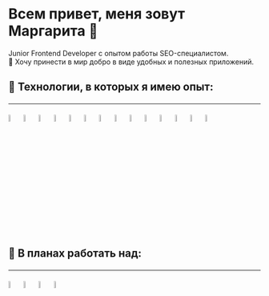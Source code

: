 # Всем привет, меня зовут Маргарита 👋

Junior Frontend Developer с опытом работы SEO-специалистом.\
:crossed_fingers: Хочу принести в мир добро в виде удобных и полезных приложений.

## :receipt: Технологии, в которых я имею опыт:<hr>

<img src="https://cdn.jsdelivr.net/gh/devicons/devicon/icons/css3/css3-original-wordmark.svg" style="width: 6%"/><img src="https://cdn.jsdelivr.net/gh/devicons/devicon/icons/eslint/eslint-original-wordmark.svg" style="width: 6%"/><img src="https://cdn.jsdelivr.net/gh/devicons/devicon/icons/express/express-original.svg" style="width: 6%"/><img src="https://cdn.jsdelivr.net/gh/devicons/devicon/icons/figma/figma-original.svg" style="width: 6%"/><img src="https://cdn.jsdelivr.net/gh/devicons/devicon/icons/filezilla/filezilla-plain.svg" style="width: 6%"/><img src="https://cdn.jsdelivr.net/gh/devicons/devicon/icons/react/react-original-wordmark.svg" style="width: 6%"/><img src="https://cdn.jsdelivr.net/gh/devicons/devicon/icons/github/github-original.svg" style="width: 6%"/><img src="https://cdn.jsdelivr.net/gh/devicons/devicon/icons/html5/html5-original-wordmark.svg" style="width: 6%"/><img src="https://cdn.jsdelivr.net/gh/devicons/devicon/icons/javascript/javascript-original.svg" style="width: 6%"/><img src="https://cdn.jsdelivr.net/gh/devicons/devicon/icons/mongodb/mongodb-original-wordmark.svg" style="width: 6%"/><img src="https://cdn.jsdelivr.net/gh/devicons/devicon/icons/nodejs/nodejs-original-wordmark.svg" style="width: 6%"/><img src="https://cdn.jsdelivr.net/gh/devicons/devicon/icons/npm/npm-original-wordmark.svg" style="width: 6%"/><img src="https://cdn.jsdelivr.net/gh/devicons/devicon/icons/vscode/vscode-original-wordmark.svg" style="width: 6%"/><img src="https://cdn.jsdelivr.net/gh/devicons/devicon/icons/webpack/webpack-original.svg" style="width: 6%"/>


## :green_book: В планах работать над:<hr>
<img src="https://cdn.jsdelivr.net/gh/devicons/devicon/icons/typescript/typescript-original.svg" style="width: 6%"/><img src="https://cdn.jsdelivr.net/gh/devicons/devicon/icons/nextjs/nextjs-line.svg" style="width: 6%"/><img src="https://cdn.jsdelivr.net/gh/devicons/devicon/icons/redux/redux-original.svg" style="width: 6%"/><img src="https://cdn.jsdelivr.net/gh/devicons/devicon/icons/sass/sass-original.svg" style="width: 6%"/>



<!--
**MargaritaShumilina/MargaritaShumilina** is a ✨ _special_ ✨ repository because its `README.md` (this file) appears on your GitHub profile.

Here are some ideas to get you started:

- 🔭 I’m currently working on ...
- 🌱 I’m currently learning ...
- 👯 I’m looking to collaborate on ...
- 🤔 I’m looking for help with ...
- 💬 Ask me about ...
- 📫 How to reach me: ...
- 😄 Pronouns: ...
- ⚡ Fun fact: ...
-->
